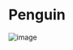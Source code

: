 # Penguin
![image](https://github.com/user-attachments/assets/5d53bec1-f044-4994-856e-79f85ea6eb43)
